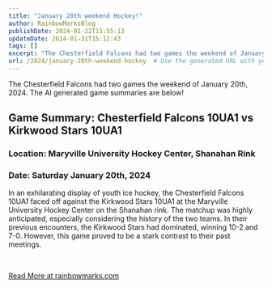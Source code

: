 ```yaml
---
title: "January 20th weekend Hockey!"
author: RainbowMarksBlog
publishDate: 2024-01-22T15:55:13
updateDate: 2024-01-31T15:12:43
tags: []
excerpt: "The Chesterfield Falcons had two games the weekend of January 20th, 2024. The AI generated game summaries are below!  Game Summary: Chesterfield Falcons 10UA1 vs Kirkwood Stars 10UA1  Location: Maryville University Hockey Center, Shanahan Rink  Date: Saturday January 20th, 2024  In an exhilarating display of youth ice hockey, the Chesterfield Falcons 10UA1 faced off against the Kirkwood Stars 10UA1 at the Maryville University Hockey Center on the Shanahan rink. The matchup was highly anticipated, especially considering the history of the two teams. In their previous encounters, the Kirkwood Stars had dominated, winning 10-2 and 7-0. However, this game proved to be a stark contrast to their past meetings.  &nbsp; "
url: /2024/january-20th-weekend-hockey  # Use the generated URL with year
---
```

<p>The Chesterfield Falcons had two games the weekend of January 20th, 2024. The AI generated game summaries are below!</p>  <h2 id="game-summary-chesterfield-falcons-10ua1-vs-kirkwood-stars-10ua1">Game Summary: Chesterfield Falcons 10UA1 vs Kirkwood Stars 10UA1</h2>  <h3 id="location-maryville-university-hockey-center-shanahan-rink">Location: Maryville University Hockey Center, Shanahan Rink</h3>  <h3 id="date-saturday-january-20th-2024">Date: Saturday January 20th, 2024</h3>  <p>In an exhilarating display of youth ice hockey, the Chesterfield Falcons 10UA1 faced off against the Kirkwood Stars 10UA1 at the Maryville University Hockey Center on the Shanahan rink. The matchup was highly anticipated, especially considering the history of the two teams. In their previous encounters, the Kirkwood Stars had dominated, winning 10-2 and 7-0. However, this game proved to be a stark contrast to their past meetings.</p>  <p>&nbsp;</p>  <a href="https://rainbowmarks.com/Events/2024/01/January20thHockey">Read More at rainbowmarks.com</a>
